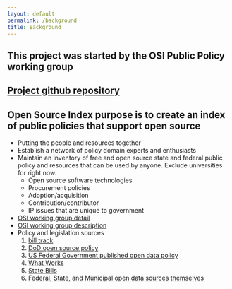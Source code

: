 ```yaml
---
layout: default
permalink: /background
title: Background
---
```


## This project was started by the OSI Public Policy working group
## [Project github repository ](https://github.com/sarob/opensourceindex)
## Open Source Index purpose is to create an index of public policies that support open source
* Putting the people and resources together
* Establish a network of policy domain experts and enthusiasts
* Maintain an inventory of free and open source state and federal public policy and resources that can be used by anyone. Exclude universities for right now.
  * Open source software technologies
  * Procurement policies
  * Adoption/acquisition
  * Contribution/contributor
  * IP issues that are unique to government
* [OSI working group detail](https://wiki.opensource.org/bin/Main/Open+Source+Initiative+Working+Groups/PublicPolicyIP/)
* [OSI working group description](https://opensource.org/working_groups#public)
* Policy and legislation sources 
  1. [bill track](https://www.billtrack50.com/Account/BillSearch)
  1. [DoD open source policy](https://www.code.mil/)
  1. [US Federal Government published open data policy](https://project-open-data.cio.gov/policy-memo/)
  1. [What Works]( http://www.opendatapolicies.org)
  1. [State Bills](https://openstates.org/all/bills/?abbr=&search_text=open+source)
  1. [Federal, State, and Municipal open data sources themselves](https://www.loc.gov/law/help/guide.php)
